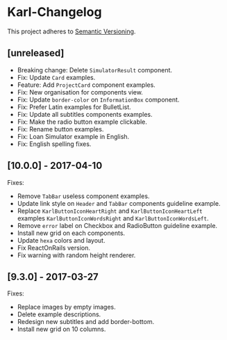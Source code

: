 # Karl-Changelog

This project adheres to [Semantic Versioning](http://semver.org/).

## [unreleased]

- Breaking change: Delete `SimulatorResult` component.
- Fix: Update `Card` examples.
- Feature: Add `ProjectCard` component examples.
- Fix: New organisation for components view.
- Fix: Update `border-color` on `InformationBox` component.
- Fix: Prefer Latin examples for BulletList.
- Fix: Update all subtitles components examples.
- Fix: Make the radio button example clickable.
- Fix: Rename button examples.
- Fix: Loan Simulator example in English.
- Fix: English spelling fixes.

## [10.0.0] - 2017-04-10

Fixes:
- Remove `TabBar` useless component examples.
- Update link style on `Header` and `TabBar` components guideline example.
- Replace `KarlButtonIconHeartRight` and `KarlButtonIconHeartLeft` examples
  `KarlButtonIconWordsRight` and `KarlButtonIconWordsLeft`.
- Remove `error` label on Checkbox and RadioButton guideline example.
- Install new grid on each components.
- Update `hexa` colors and layout.
- Fix ReactOnRails version.
- Fix warning with random height renderer.

## [9.3.0] - 2017-03-27

Fixes:
- Replace images by empty images.
- Delete example descriptions.
- Redesign new subtitles and add border-bottom.
- Install new grid on 10 columns.
